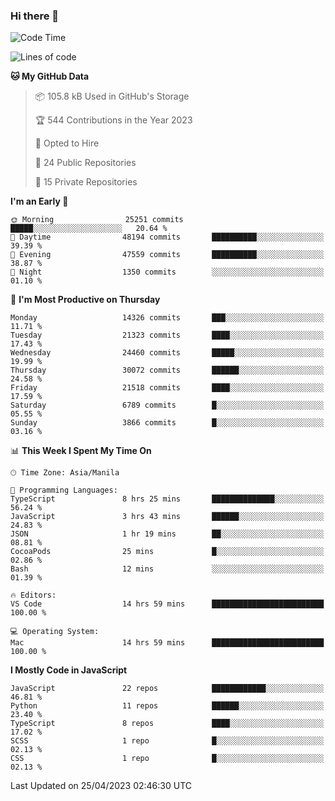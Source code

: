 ### Hi there 👋

<!--START_SECTION:waka-->
![Code Time](http://img.shields.io/badge/Code%20Time-214%20hrs%2046%20mins-blue)

![Lines of code](https://img.shields.io/badge/From%20Hello%20World%20I%27ve%20Written-56.6%20million%20lines%20of%20code-blue)

**🐱 My GitHub Data** 

> 📦 105.8 kB Used in GitHub's Storage 
 > 
> 🏆 544 Contributions in the Year 2023
 > 
> 💼 Opted to Hire
 > 
> 📜 24 Public Repositories 
 > 
> 🔑 15 Private Repositories 
 > 
**I'm an Early 🐤** 

```text
🌞 Morning                25251 commits       █████░░░░░░░░░░░░░░░░░░░░   20.64 % 
🌆 Daytime                48194 commits       ██████████░░░░░░░░░░░░░░░   39.39 % 
🌃 Evening                47559 commits       ██████████░░░░░░░░░░░░░░░   38.87 % 
🌙 Night                  1350 commits        ░░░░░░░░░░░░░░░░░░░░░░░░░   01.10 % 
```
📅 **I'm Most Productive on Thursday** 

```text
Monday                   14326 commits       ███░░░░░░░░░░░░░░░░░░░░░░   11.71 % 
Tuesday                  21323 commits       ████░░░░░░░░░░░░░░░░░░░░░   17.43 % 
Wednesday                24460 commits       █████░░░░░░░░░░░░░░░░░░░░   19.99 % 
Thursday                 30072 commits       ██████░░░░░░░░░░░░░░░░░░░   24.58 % 
Friday                   21518 commits       ████░░░░░░░░░░░░░░░░░░░░░   17.59 % 
Saturday                 6789 commits        █░░░░░░░░░░░░░░░░░░░░░░░░   05.55 % 
Sunday                   3866 commits        █░░░░░░░░░░░░░░░░░░░░░░░░   03.16 % 
```


📊 **This Week I Spent My Time On** 

```text
🕑︎ Time Zone: Asia/Manila

💬 Programming Languages: 
TypeScript               8 hrs 25 mins       ██████████████░░░░░░░░░░░   56.24 % 
JavaScript               3 hrs 43 mins       ██████░░░░░░░░░░░░░░░░░░░   24.83 % 
JSON                     1 hr 19 mins        ██░░░░░░░░░░░░░░░░░░░░░░░   08.81 % 
CocoaPods                25 mins             █░░░░░░░░░░░░░░░░░░░░░░░░   02.86 % 
Bash                     12 mins             ░░░░░░░░░░░░░░░░░░░░░░░░░   01.39 % 

🔥 Editors: 
VS Code                  14 hrs 59 mins      █████████████████████████   100.00 % 

💻 Operating System: 
Mac                      14 hrs 59 mins      █████████████████████████   100.00 % 
```

**I Mostly Code in JavaScript** 

```text
JavaScript               22 repos            ████████████░░░░░░░░░░░░░   46.81 % 
Python                   11 repos            ██████░░░░░░░░░░░░░░░░░░░   23.40 % 
TypeScript               8 repos             ████░░░░░░░░░░░░░░░░░░░░░   17.02 % 
SCSS                     1 repo              █░░░░░░░░░░░░░░░░░░░░░░░░   02.13 % 
CSS                      1 repo              █░░░░░░░░░░░░░░░░░░░░░░░░   02.13 % 
```




 Last Updated on 25/04/2023 02:46:30 UTC
<!--END_SECTION:waka-->
